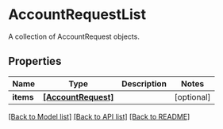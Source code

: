 # AccountRequestList

A collection of AccountRequest objects.
## Properties
Name | Type | Description | Notes
------------ | ------------- | ------------- | -------------
**items** | [**[AccountRequest]**](AccountRequest.md) |  | [optional] 

[[Back to Model list]](../README.md#documentation-for-models) [[Back to API list]](../README.md#documentation-for-api-endpoints) [[Back to README]](../README.md)


